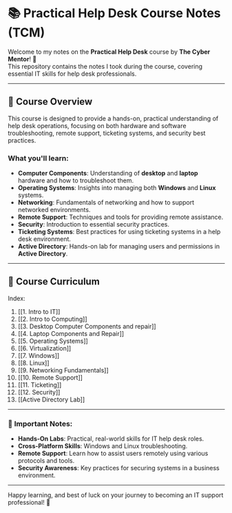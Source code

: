 # 📚 **Practical Help Desk Course Notes** (TCM)

Welcome to my notes on the **Practical Help Desk** course by **The Cyber Mentor**! 🚀  
This repository contains the notes I took during the course, covering essential IT skills for help desk professionals.

---

## 📑 **Course Overview**

This course is designed to provide a hands-on, practical understanding of help desk operations, focusing on both hardware and software troubleshooting, remote support, ticketing systems, and security best practices.

### **What you'll learn:**
- **Computer Components**: Understanding of **desktop** and **laptop** hardware and how to troubleshoot them.
- **Operating Systems**: Insights into managing both **Windows** and **Linux** systems.
- **Networking**: Fundamentals of networking and how to support networked environments.
- **Remote Support**: Techniques and tools for providing remote assistance.
- **Security**: Introduction to essential security practices.
- **Ticketing Systems**: Best practices for using ticketing systems in a help desk environment.
- **Active Directory**: Hands-on lab for managing users and permissions in **Active Directory**.

---

## 📑 **Course Curriculum**

Index: 
1. [[1. Intro to IT]]
2. [[2. Intro to Computing]]
3. [[3. Desktop Computer Components and repair]]
4. [[4. Laptop Components and Repair]]
5. [[5. Operating Systems]]
6. [[6. Virtualization]]
7. [[7. Windows]]
8. [[8. Linux]]
9. [[9. Networking Fundamentals]]
10. [[10. Remote Support]]
11. [[11. Ticketing]]
12. [[12. Security]]
13. [[Active Directory Lab]]


---

### 📝 **Important Notes:**
- **Hands-On Labs**: Practical, real-world skills for IT help desk roles.
- **Cross-Platform Skills**: Windows and Linux troubleshooting.
- **Remote Support**: Learn how to assist users remotely using various protocols and tools.
- **Security Awareness**: Key practices for securing systems in a business environment.

---

Happy learning, and best of luck on your journey to becoming an IT support professional! 🌟





